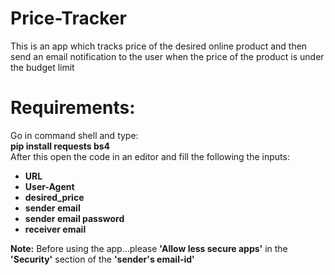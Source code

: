  # Price-Tracker
 This is an app which tracks price of the desired online product and then send an email notification to the user when the price of the       product is under the budget limit<br>
 # Requirements:
 Go in command shell and type:
 <br>
 <strong>pip install requests bs4</strong><br>
 After this open the code in an editor and fill the following the inputs:
 <ul>
 <li><strong>URL</strong> 
 <li><strong>User-Agent</strong>
 <li><strong>desired_price</strong>
 <li><strong>sender email</strong>
 <li><strong>sender email password</strong> 
 <li><strong>receiver email</strong>  
 </ul>
 <strong>Note:</strong> Before using the app...please <strong>'Allow less secure apps'</strong> in the <strong>'Security'</strong> section of the <strong> 'sender's email-id'</strong>

